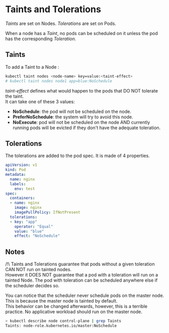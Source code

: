# Taints and Tolerations

*Taints* are set on Nodes.
*Tolerations* are set on Pods.

When a node has a *Taint*, no pods can be scheduled on it unless the pod has the corresponding *Toleration*.

## Taints

To add a Taint to a Node :

```bash
kubectl taint nodes <node-name> key=value:<taint-effect>
# kubectl taint nodes node1 app=blue:NoSchedule
```

*taint-effect* defines what would happen to the pods that DO NOT tolerate the taint.  
It can take one of these 3 values:

- **NoSchedule**: the pod will not be scheduled on the node.
- **PreferNoSchedule**: the system will try to avoid this node.
- **NoExecute**: pod will not be scheduled on the node AND currently running pods will be evicted if they don't have the adequate toleration.

## Tolerations

The tolerations are added to the pod spec. It is made of 4 properties.

```yaml
apiVersion: v1
kind: Pod
metadata:
  name: nginx
  labels:
    env: test
spec:
  containers:
  - name: nginx
    image: nginx
    imagePullPolicy: IfNotPresent
  tolerations:
  - key: "app"
    operator: "Equal"
    value: "blue"
    effect: "NoSchedule"
```

## Notes

/!\ Taints and Tolerations guarantee that pods without a given toleration CAN NOT run on tainted nodes.  
However it DOES NOT guarantee that a pod with a toleration will run on a tainted Node. The pod with toleration can be scheduled anywhere else if the scheduler decides so.

You can notice that the scheduler never schedule pods on the master node. This is because the master node is tainted by default.  
This behavior can be changed afterwards, however, this is a terrible practice. No applicative workload should run on the master node.

```bash
> kubectl describe node control-plane | grep Taints
Taints: node-role.kubernetes.io/master:NoSchedule
```
